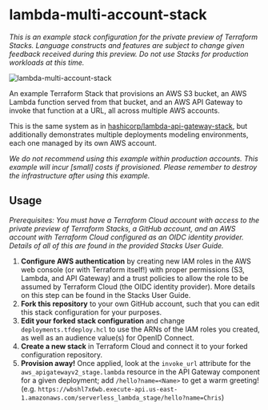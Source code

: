 # lambda-multi-account-stack

_This is an example stack configuration for the private preview of Terraform Stacks. Language
constructs and features are subject to change given feedback received during this preview. Do not
use Stacks for production workloads at this time._

![lambda-multi-account-stack](https://github.com/hashicorp/lambda-multi-account-stack/assets/2430490/a6d2bb5c-5a0e-49fa-ba3d-a9b0dc47ec0f)

An example Terraform Stack that provisions an AWS S3 bucket, an AWS Lambda function served from that bucket,
and an AWS API Gateway to invoke that function at a URL, all across multiple AWS accounts.

This is the same system as in [hashicorp/lambda-api-gateway-stack](https://github.com/hashicorp/lambda-api-gateway-stack), but
additionally demonstrates multiple deployments modeling environments, each one managed by its own
AWS account.

_We do not recommend using this example within production accounts. This example will incur [small]
costs if provisioned. Please remember to destroy the infrastructure after using this example._

## Usage

_Prerequisites: You must have a Terraform Cloud account with access to the private preview of
Terraform Stacks, a GitHub account, and an AWS account with Terraform Cloud configured as an OIDC
identity provider. Details of all of this are found in the provided Stacks User Guide._

1. **Configure AWS authentication** by creating new IAM roles in the AWS web console (or with
   Terraform itself!) with proper permissions (S3, Lambda, and API Gateway) and a trust policies to
   allow the role to be assumed by Terraform Cloud (the OIDC identity provider). More details on this
   step can be found in the Stacks User Guide.
2. **Fork this repository** to your own GitHub account, such that you can edit this stack configuration
   for your purposes.
3. **Edit your forked stack configuration** and change `deployments.tfdeploy.hcl` to use the ARNs of the
   IAM roles you created, as well as an audience value(s) for OpenID Connect.
4. **Create a new stack** in Terraform Cloud and connect it to your forked configuration repository.
5. **Provision away!** Once applied, look at the `invoke_url` attribute for the
   `aws_apigatewayv2_stage.lambda` resource in the API Gateway component for a given deployment; add `/hello?name=<Name>` to
   get a warm greeting! (e.g. `https://wbshl7x6wb.execute-api.us-east-1.amazonaws.com/serverless_lambda_stage/hello?name=Chris`)

